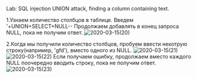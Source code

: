 Lab: SQL injection UNION attack, finding a column containing text.

1.Узнаем количество столбцов в таблице. Введем '+UNION+SELECT+NULL--
Продолжаем добавлять в конец запроса NULL, пока не получим ответ.
![2020-03-15(20)](https://github.com/AnnaKlimina/SQL/blob/master/screens/2020-03-15%20(20).png)

2.Когда мы получили количество столбцов, пробуем ввести некотрую строку(например, 'gfd'), вместо одного из NULL.
![2020-03-15(21)](https://github.com/AnnaKlimina/SQL/blob/master/screens/2020-03-15%20(21).png)
![2020-03-15(22)](https://github.com/AnnaKlimina/SQL/blob/master/screens/2020-03-15%20(22).png)
Если получаем ошибку, продолжаем вместо каждого NULL поочередно вводить строку, пока не получим ответ.
![2020-03-15(23)](https://github.com/AnnaKlimina/SQL/blob/master/screens/2020-03-15%20(23).png)
